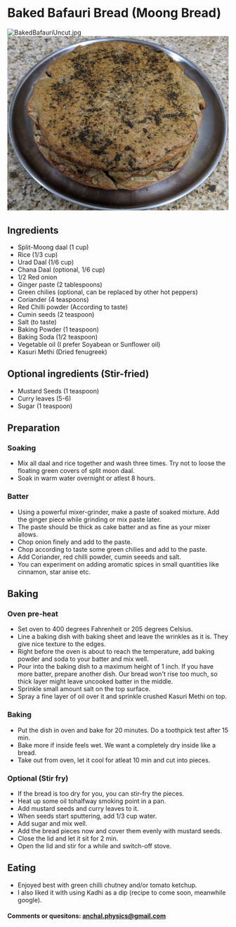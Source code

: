# Baked Bafauri Bread (Moong Bread)

![BakedBafauriUncut.jpg](images/BakedBafauriUncut)![BakedBafauriCut](images/BakedBafauriUncut.jpg)

## Ingredients
* Split-Moong daal (1 cup)
* Rice (1/3 cup)
* Urad Daal (1/6 cup)
* Chana Daal (optional, 1/6 cup)
* 1/2 Red onion
* Ginger paste (2 tablespoons)
* Green chilies (optional, can be replaced by other hot peppers)
* Coriander (4 teaspoons)
* Red Chilli powder (According to taste)
* Cumin seeds (2 teaspoon)
* Salt (to taste)
* Baking Powder (1 teaspoon)
* Baking Soda (1/2 teaspoon)
* Vegetable oil (I prefer Soyabean or Sunflower oil)
* Kasuri Methi (Dried fenugreek)

## Optional ingredients (Stir-fried)
* Mustard Seeds (1 teaspoon)
* Curry leaves (5-6)
* Sugar (1 teaspoon)

## Preparation

### Soaking
* Mix all daal and rice together and wash three times. Try not to loose the floating green covers of split moon daal.
* Soak in warm water overnight or atlest 8 hours.

### Batter
* Using a powerful mixer-grinder, make a paste of soaked mixture. Add the ginger piece while grinding or mix paste later.
* The paste should be thick as cake batter and as fine as your mixer allows.
* Chop onion finely and add to the paste.
* Chop according to taste some green chilies and add to the paste.
* Add Coriander, red chilli powder, cumin seeeds and salt.
* You can experiment on adding aromatic spices in small quantities like cinnamon, star anise etc.

## Baking

### Oven pre-heat
* Set oven to 400 degrees Fahrenheit or 205 degrees Celsius.
* Line a baking dish with baking sheet and leave the wrinkles as it is. They give nice texture to the edges.
* Right before the oven is about to reach the temperature, add baking powder and soda to your batter and mix well.
* Pour into the baking dish to a maximum height of 1 inch. If you have more batter, prepare another dish. Our bread won't rise too much, so thick layer might leave uncooked batter in the middle.
* Sprinkle small amount salt on the top surface.
* Spray a fine layer of oil over it and sprinkle crushed Kasuri Methi on top.

### Baking
* Put the dish in oven and bake for 20 minutes. Do a toothpick test after 15 min.
* Bake more if inside feels wet. We want a completely dry inside like a bread.
* Take out from oven, let it cool for atleat 10 min and cut into pieces.

### Optional (Stir fry)
* If the bread is too dry for you, you can stir-fry the pieces.
* Heat up some oil tohalfway smoking point in a pan.
* Add mustard seeds and curry leaves to it.
* When seeds start sputtering, add 1/3 cup water.
* Add sugar and mix well.
* Add the bread pieces now and cover them evenly with mustard seeds.
* Close the lid and let it sit for 2 min.
* Open the lid and stir for a while and switch-off stove.

## Eating
* Enjoyed best with green chilli chutney and/or tomato ketchup.
* I also liked it with using Kadhi as a dip (recipe to come soon, meanwhile google).

#### Comments or quesitons: anchal.physics@gmail.com
